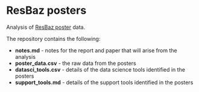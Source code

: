 # ResBaz posters

Analysis of [ResBaz poster](http://melbourne.resbaz.edu.au/post/108054124634/the-resbaz-poster-session-with-a-difference) data.

The repository contains the following:
* **notes.md** - notes for the report and paper that will arise from the analysis
* **poster_data.csv** - the raw data from the posters
* **datasci_tools.csv** - details of the data science tools identified in the posters
* **support_tools.md** - details of the support tools identified in the posters




